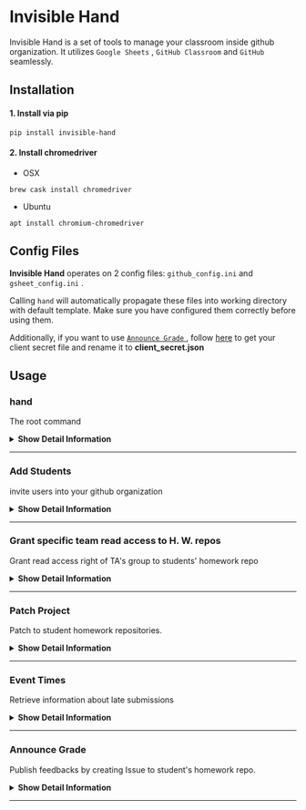 # Invisible Hand

Invisible Hand is a set of tools to manage your classroom inside github organization. It utilizes `Google Sheets` , `GitHub Classroom` and `GitHub` seamlessly.

## Installation

#### 1. Install via pip

 `pip install invisible-hand`

#### 2. Install chromedriver

* OSX

 `brew cask install chromedriver`
* Ubuntu

 `apt install chromium-chromedriver`

## Config Files

__Invisible Hand__ operates on 2 config files: `github_config.ini` and `gsheet_config.ini` .

Calling `hand` will automatically propagate these files into working directory with default template. Make sure you have configured them correctly before using them.

Additionally, if you want to use [ `Announce Grade` ](#announce-grade), follow [here](https://pygsheets.readthedocs.io/en/stable/authorization.html) to get your client secret file and rename it to __client_secret.json__

## Usage

### hand

The root command

<details>
<summary><b>Show Detail Information</b></summary>

#### Help Message

append `-h` or `--help` options get help messages

``` sh
$ hand -h
Usage: hand [OPTIONS] COMMAND [ARGS]...

    Toolkits for compiler-f19

Options:
    -h, --help         Show this message and exit.

Commands:
    add-students       student_ids: ids to add
    announce-grade     announce student grades to each hw repo
    event-times        repo-hashes : list of <repo>:<hash> strings ex:...
    grant-team-access  Add students into a github team hw-prefix: prefix for...
    patch-project      Patch to student homeworks
```

</details>

---

### Add Students

invite users into your github organization

<details><summary><b>Show Detail Information</b></summary>

#### Format

``` sh
hand add-students [github_handle]...
```

> Use `-h` to see more detailed information about this command.

github_handle: github accounts

#### Example

``` sh
hand add-students ianre657 cmprfk1 cmprfk2 cmprfk3
```

#### Config file

* github_config.ini
  + `[github]:personal_access_token`
  + `[github]:organization`
  + `[add_students]:default_team_slug`

#### FAQ

* Some students report that they didn't get the invitation email.

    Invite student into your organization from their email. This should be Github's issue.

    > about 2 of 80 students got this issue from our previous experience.

</details>

---

### Grant specific team read access to H. W. repos

Grant read access right of TA's group to students' homework repo

<details><summary><b>Show Detail Information</b></summary>

#### Config File

* __github_config.ini__:
  + `[grant_read_access]:reader_team_slug` : team slug of your TA's group

#### Format

``` shell
hand grant-read-access <hw_title>
```

#### Example

``` shell
hand grant-read-access hw3
```

</details>

---

### Patch Project

Patch to student homework repositories.

<details><summary><b>Show Detail Information</b></summary>

#### Config File

* __github_config.ini__:
  + `[github]:personal_access_token`
  + `[github]:organization`
* __gsheet_config.ini__
  + `[google_spreadsheet]:spreadsheet_url`

#### Format

``` sh
hand patch-project <hw_title> [--only-repo] <patch_branch>
```

> Use `-h` to see more detailed information about this command.

Below is the standard workflow to follow.

#### Workflow

take homework : __ `hw3` __(the title of your homework in github classroom) for example:

1. The repo __ `tmpl-hw3` __ would be your template for initializing homeworks.
2. Create another repo to update your template, let's say: __ `tmpl-hw3-revise` __
3. Inside __ `tmpl-hw3-revise` __, create a revision branch __ `1-add-some-new-feature` __ (whatever you like) and an issuse named as the branch name (in this example, __ `1-add-some-new-feature` )__, which will be the content of your PR message.
4. Open github-classroom, choose your assignment (__ `hw3` __) and disable `assignment invitation URL` of __ `hw3` __.
5. Create an PR to your template repo (__ `hw3` __) by using this command.

    

``` sh
    hand patch-project hw3 --only-repo="tmpl-hw3" 1-add-some-new-feature
    ```

6. Accept the PR in your template repository (__ `tmpl-hw3` __). After that, enable the `assignment invitation URL` of `hw3` in GitHub Classroom. Now you have succcessfully updated your template repo.
7. Create PRs to students template repositories ( `hw3-<their github id>` ) by running the scirpt as followed.

    

``` sh
    hand patch-project hw3 1-add-some-new-feature
    ```

    This script would patch to every repository that uses __hw3__ as the prefix under your GitHub organization.

8. Merge the revision brnach __ `1-add-some-new-feature` __ into `master` in your __ `tmpl-hw3-revise` __ repo. After this step, all documents are updated.

#### Demo (Deprecated)

<img src="./demos/patcher.gif" alt="patcher-demo-video" width="640">

</details>

---

### Crawl Classroom

Crawling homework submission data from Github Classroom

<details><summary><b>Show Detail Information</b></summary>

This is a web crawler for Github Classroom, which is the input of [ `Event Times` ](#event-times)

#### Config File

* __github_config.ini__:
  + `[crawl_classroom]:login` : your login id in Github Classroom
  + `[crawl_classroom]:classroom_id` : the id field of your classroom RESTful page URL. (see the image below)

    <img src="./imgs/clsrm_id.png" alt="id field in the url of github classroom" width="640">

#### Format

``` sh
hand crawl-classroom [OPTIONS] HW_TITLE OUTPUT
```

> Use `-h` to see more detailed information about this command

#### Example

``` shell
hand crawl-classroom --passwd=(cat ~/cred/mypass) hw5 hw5_handle.txt
```

> This example suppose you use Fish Shell and store your password inside `~/cred/mypass`
Users should type their passsword inside the pop-up window if they don't provide their password in the argument

#### FAQ

* ChromeDriver

  

``` 
  selenium.common.exceptions.SessionNotCreatedException: Message: session not created: This version of ChromeDriver only supports Chrome version 79
  ```

  upgrade your chromedriver via `brew cask upgrade chromedriver`
* All students not submitted
  + Remember to set deadline of hw on the GitHub classroom (note that deadline can only be set at a future time)

#### Demo

<img src="./demos/github_classroom_craw.gif" alt="github_classroom_craw" width="640">

</details>

---

### Event Times

Retrieve information about late submissions

<details><summary><b>Show Detail Information</b></summary>

#### What it actually does

Compare the last publish-time of specific git commit in each repository and print out which passed the deadline.

#### Config File

* __github_config.ini__:
  + `[event_times]:deadline` deadline for homework, in ISO8601 compatible format.

    For example `2019-11-12 23:59:59` (the timezone is set to your local timezone as default).

#### Format

``` sh
hand event-times <input_file> [--deadline="yyyy-mm-dd"]
```

__input-file__: file contains list of `repo-hash` .

__repo-hash__ : in the format of `<repo>:<git commit hash>` , (for example: hw0-ianre657:cb75e99)

Github API use the first 7 characters of a commit's SHA-1 value to communicate, so the hash we used here is in the length of 7.

> The input pairs `repo:hash` could be retrieve from [ `Crawl Classroom` ](#crawl-classroom).

__ `--deadline` __: it will use the variable inside `github_config.ini` as default.

__ `--target-team` __ (optional): teams to operate on (use team-slug)

#### Example

``` sh
hand event-times  --target-team="2020-inservice-students" --deadline="2019-11-12 23:59:59"  hw1-handin-0408.txt
```

#### Demo (need to be updated)

<img src="./demos/event_times.gif" alt="event-times-demo-video" width="640">

</details>

---

### Announce Grade

Publish feedbacks by creating Issue to student's homework repo.

<details><summary><b>Show Detail Information</b></summary>

#### Explanation

In every homework project, we would create a git repository for every student. Take homework `hw3` with two students `Anna` and `Bella` for example, we expect there would be two repos under our github organization, which is `hw3-Anna` and `hw3-Bella` .
During our grading process, T. A.s would record every grade in a google sheet with a tab named `hw3` and a markdown file for each student in every assignment as their feedbacks.
After their homeworks being graded, we use this code to publish student's grade by creating `Issue` s named `Grade for hw3` to each of their github repositories.

The markdown file for feedbacks contains python template strings, and those strings are the column names inside our google sheet tab `hw3` . One template string we used is students grades, this makes managing grades more easily.

To use this code, you need to fufill some assumptions.

Lets say you're about to announce the grade for `hw3` :

* prequisite:
  1. a git repo to store student feedback templates, which strutured as followed:

``` bash
  . Hw-manager # root of your git repo
  ├── hw3
  │   └── reports
  │       ├── 0411276.md
  │       ├── 0856039.md
  │       └── 0956323.md
  └── hw4 # other homework dir
```

and inside `0411276.md` , it would be:

``` markdown
  # Information

  + Student Id: ${student_id}
  + Grade : ${grade}

  # <Some other important things...>
  ...
```

  2. a google sheet to store student information

    | student_id | grade |
    | :--------: | :---: |
    |  0856039   |  93   |
    |  0411276   |  80   |

#### Config file

* __github_config.ini__
  + `[github]:personal_access_token`
  + `[github]:organization`
  + `[announce_grade]:feedback_source_repo` (e.x.: Hw-manager)
* __gsheet_config.ini__
  + `[google_spreadsheet]:spreadsheet_id`
* __client_secret.json__ (follow [here](https://pygsheets.readthedocs.io/en/stable/authorization.html) to download your oauth2 secret file and renamed it to __client_secret.json__)

#### instructions to follow

1. Edit config files properly.
2. Create feedbacks for students in your `feedback_source_repo`
3. use this script

#### Format

``` sh
hand announce-grade <hw_title> [--only-id <student_id>]
```

option:

`--only-id` : only patch to this student id

#### Example

``` sh
hand announce-grade hw3 --only-id 0411276
```

</details>

---
